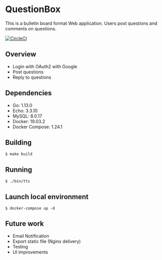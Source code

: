 # QuestionBox

This is a bulletin board format Web application. Users post questions and comments on questions.

[![CircleCI](https://circleci.com/gh/Amakuchisan/QuestionBox/tree/master.svg?style=svg&circle-token=684da293d09fdd7e3ec93f8363c827f70ffae5b7)](https://circleci.com/gh/Amakuchisan/QuestionBox/tree/master)

## Overview

- Login with OAuth2 with Google
- Post questions
- Reply to questions

## Dependencies

- Go: 1.13.0
- Echo: 3.3.10
- MySQL: 8.0.17
- Docker: 19.03.2
- Docker Compose: 1.24.1

## Building

```
$ make build
```

## Running

```
$ ./bin/tts
```

## Launch local environment

```
$ docker-compose up -d
```

## Future work

- Email Notification
- Export static file (Nginx delivery)
- Testing
- UI improvements
